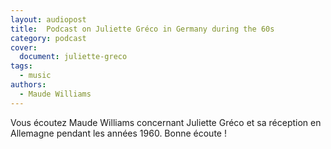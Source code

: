 ```yaml
---
layout: audiopost
title:  Podcast on Juliette Gréco in Germany during the 60s
category: podcast
cover:
  document: juliette-greco  
tags:
  - music
authors:
  - Maude Williams
---
```


Vous écoutez Maude Williams concernant Juliette Gréco et sa réception en Allemagne pendant les années 1960. Bonne écoute !

<!-- more -->
